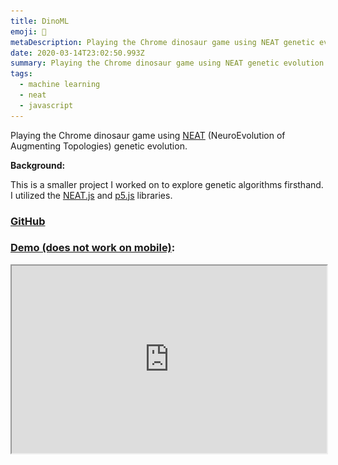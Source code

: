```yaml
---
title: DinoML
emoji: 🦖
metaDescription: Playing the Chrome dinosaur game using NEAT genetic evolution
date: 2020-03-14T23:02:50.993Z
summary: Playing the Chrome dinosaur game using NEAT genetic evolution
tags:
  - machine learning
  - neat
  - javascript
---
```

Playing the Chrome dinosaur game using [NEAT](https://towardsdatascience.com/neat-an-awesome-approach-to-neuroevolution-3eca5cc7930f) (NeuroEvolution of Augmenting Topologies) genetic evolution.

**Background:**

This is a smaller project I worked on to explore genetic algorithms firsthand. I utilized the [NEAT.js](https://github.com/ExtensionShoe/NEAT-JS) and [p5.js](https://p5js.org/) libraries.

### [GitHub](https://dino.shivvtrivedi.com/ "GitHub")

### **[Demo (does not work on mobile)](https://dino.shivvtrivedi.com/):**

<iframe src="https://dino.shivvtrivedi.com/" width="100%" height="300"/>

![dino_neat](/static/img/dino.jpg "dino_neat")